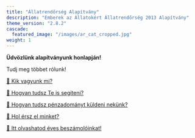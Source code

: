 ```yaml
---
title: "Állatrendőrség Alapítvány"
description: "Emberek az Állatokért Állatrendőrség 2013 Alapítvány"
theme_version: "2.8.2"
cascade:
  featured_image: "/images/ar_cat_cropped.jpg"
weight: 1
---
```


**Üdvözlünk alapítványunk honlapján!**

Tudj meg többet rólunk!

[👥 Kik vagyunk mi?](../animalpolice/about)

[👐 Hogyan tudsz Te is segíteni?](../animalpolice/help)

[🤗 Hogyan tudsz pénzadományt küldeni nekünk?](../animalpolice/donate)

[📨 Hol érsz el minket?](../animalpolice/contact)

[📑 Itt olvashatod éves beszámolóinkat!](../animalpolice/report)
